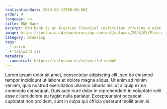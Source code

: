 ```yaml
---
realisationDate: 2023-08-12T00:00:00Z
order: 9
language: en
title: BNH Bank
excerpt: BNH Bank is an Algerian financial institution offering a wide range of banking services, including deposit services, loans, wealth management, and services for businesses.
image: https://inclusion.dz/wordpress/wp-content/uploads/2024/05/Plan-de-travail-1-copie-16-copy-9@4x.png
category: Branding
tags:
  - astro
  - tailwind css
metadata:
  canonical: https://inclusion.dz/en/portfolio/bnh
---
```

Lorem ipsum dolor sit amet, consectetur adipiscing elit, sed do eiusmod tempor incididunt ut labore et dolore magna aliqua. Ut enim ad minim veniam, quis nostrud exercitation ullamco laboris nisi ut aliquip ex ea commodo consequat. Duis aute irure dolor in reprehenderit in voluptate velit esse cillum dolore eu fugiat nulla pariatur. Excepteur sint occaecat cupidatat non proident, sunt in culpa qui officia deserunt mollit anim id